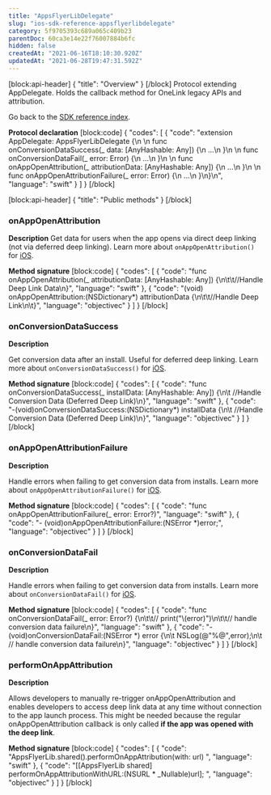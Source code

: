 ```yaml
---
title: "AppsFlyerLibDelegate"
slug: "ios-sdk-reference-appsflyerlibdelegate"
category: 5f9705393c689a065c409b23
parentDoc: 60ca3e14e22f76007884b6fc
hidden: false
createdAt: "2021-06-16T18:10:30.920Z"
updatedAt: "2021-06-28T19:47:31.592Z"
---
```

[block:api-header]
{
  "title": "Overview"
}
[/block]
Protocol extending AppDelegate. Holds the callback method for OneLink legacy APIs and attribution.

Go back to the [SDK reference index](doc:ios-sdk-reference).

**Protocol declaration** 
[block:code]
{
  "codes": [
    {
      "code": "extension AppDelegate: AppsFlyerLibDelegate {\n     \n    func onConversionDataSuccess(_ data: [AnyHashable: Any]) {\n    ...\n    }\n    \n    func onConversionDataFail(_ error: Error) {\n    ...\n    }\n    \n    func onAppOpenAttribution(_ attributionData: [AnyHashable: Any]) {\n    ...\n    }\n    \n    func onAppOpenAttributionFailure(_ error: Error) {\n    ...\n    }\n}\n",
      "language": "swift"
    }
  ]
}
[/block]

[block:api-header]
{
  "title": "Public methods"
}
[/block]
### onAppOpenAttribution

**Description**
Get data for users when the app opens via direct deep linking (not via deferred deep linking).
Learn more about `onAppOpenAttribution()` for [iOS](https://dev.appsflyer.com/docs/direct-deep-linking#implementing-onappopenattribution-logic).

**Method signature**
[block:code]
{
  "codes": [
    {
      "code": "func onAppOpenAttribution(_ attributionData: [AnyHashable: Any]) {\n\t\t//Handle Deep Link Data\n}",
      "language": "swift"
    },
    {
      "code": "(void) onAppOpenAttribution:(NSDictionary*) attributionData {\n\t\t//Handle Deep Link\n\t}",
      "language": "objectivec"
    }
  ]
}
[/block]
### onConversionDataSuccess

**Description**

Get conversion data after an install. Useful for deferred deep linking.
Learn more about `onConversionDataSuccess()` for [iOS](https://dev.appsflyer.com/hc/docs/dl_ios_ocds_ddl).

**Method signature**
[block:code]
{
  "codes": [
    {
      "code": "func onConversionDataSuccess(_ installData: [AnyHashable: Any]) {\n\t  //Handle Conversion Data (Deferred Deep Link)\n}",
      "language": "swift"
    },
    {
      "code": "-(void)onConversionDataSuccess:(NSDictionary*) installData {\n\t  //Handle Conversion Data (Deferred Deep Link)\n}",
      "language": "objectivec"
    }
  ]
}
[/block]
### onAppOpenAttributionFailure

**Description**

Handle errors when failing to get conversion data from installs.
Learn more about `onAppOpenAttributionFailure()` for [iOS](https://dev.appsflyer.com/docs/direct-deep-linking#implementing-onappopenattributionfailure-logic).

**Method signature**
[block:code]
{
  "codes": [
    {
      "code": "func onAppOpenAttributionFailure(_ error: Error?)",
      "language": "swift"
    },
    {
      "code": "- (void)onAppOpenAttributionFailure:(NSError *)error;",
      "language": "objectivec"
    }
  ]
}
[/block]
### onConversionDataFail

**Description**

Handle errors when failing to get conversion data from installs.
Learn more about `onConversionDataFail()` for [iOS](https://dev.appsflyer.com/docs/deferred-deep-linking#implementing-onconversiondatafailure-logic).

**Method signature**
[block:code]
{
  "codes": [
    {
      "code": "func onConversionDataFail(_ error: Error?) {\n\t\t//    print(\"\\(error)\")\n\t\t// handle conversion data failure\n}",
      "language": "swift"
    },
    {
      "code": "-(void)onConversionDataFail:(NSError *) error {\n\t  NSLog(@\"%@\",error);\n\t  // handle conversion data failure\n}",
      "language": "objectivec"
    }
  ]
}
[/block]
### performOnAppAttribution

**Description**

Allows developers to manually re-trigger onAppOpenAttribution and enables developers to access deep link data at any time without connection to the app launch process. This might be needed because the regular onAppOpenAttribution callback is only called **if the app was opened with the deep link**.
 
**Method signature**
[block:code]
{
  "codes": [
    {
      "code": "AppsFlyerLib.shared().performOnAppAttribution(with: url)               ",
      "language": "swift"
    },
    {
      "code": "[[AppsFlyerLib shared] performOnAppAttributionWithURL:(NSURL * _Nullable)url];   ",
      "language": "objectivec"
    }
  ]
}
[/block]